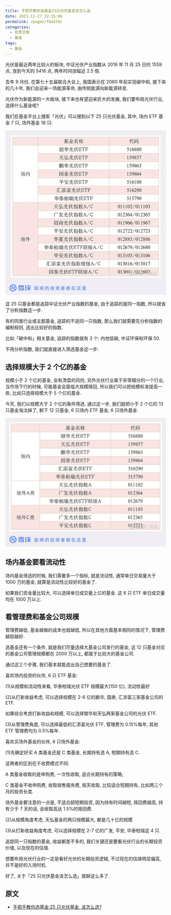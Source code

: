 ```yaml
---
title: 手把手教你选基金25只光伏基金该怎么选
date: 2021-11-27 22:35:06
permalink: /pages/f0a5f8/
categories:
  - 优秀文章
  - 基金
tags:
  - 基金
---
```


光伏是最近两年比较火的板块, 中证光伏产业指数从 2019 年 11 月 25 日的 1559 点, 涨到今天的 5416 点, 两年时间涨幅近 2.5 倍.

去年 9 月份, 在第七十五届联合大会上, 我国表示在 2060 年前实现碳中和, 接下来的几十年, 我们会迎来一场能源革命, 由传统能源向新能源转变.

光伏作为新能源的一大板块, 接下来也有望迎来巨大的发展, 我们要布局光伏行业, 选择什么基金呢?

我们在基金平台上搜索「光伏」可以搜到以下 25 只光伏基金, 其中, 场内 ETF 基金 7 只, 场外基金 18 只:

![](../../.vuepress/public/img/article/136.jpg)

这 25 只基金都是追踪中证光伏产业指数的基金, 由于追踪的是同一指数, 所以就省了分析指数这一步.

有的同类行业或主题基金, 追踪的不适同一只指数, 那么我们就需要先分析指数的编制规则, 选出比较好的指数.

比如「碳中和」相关基金, 追踪的指数就有 3 个: 内地低碳, 中证环保和环保 50.

不用分析指数, 我们就直接进入筛选基金这一步:

## 选择规模大于 2 个亿的基金

规模小于 2 个亿的基金, 会有清盘的风险, 另外光伏行业属于非常细分的一个行业, 当市场下行的时候, 可能基金会面临大规模赎回, 所以我们可以把规模标准提高一些, 比如只选择规模大于 5 个亿的基金.

今天, 我们以规模大于 2 个亿的条件筛选. 通过这一步, 我们就把小于 2 个亿的 13 只基金淘汰掉了, 剩下 12 只基金, 6 只场内 ETF 基金, 6 只场外基金.

![](../../.vuepress/public/img/article/137.jpg)

## 场内基金要看流动性

场内基金筛选的时候, 我们需要多一个指标, 就是流动性, 通常单日交易量大于 1000 万的基金, 就算是流动性比较好的基金了.

如果我们资金量比较大, 可以选择单日成交量上亿的基金. 这 6 只 ETF 单日成交量均在 1000 万以上.

## 看管理费和基金公司规模

管理费越低, 基金越做的成本也就越低, 所以在其他方面基本相同的情况下, 管理费越低越好.

选基金还有一个条件, 就是我们尽量选择大基金公司发行的基金, 这 12 只基金对应的基金公司管理规模都在 2000 万以上, 都属于比较大的基金公司.

通过这三个步骤, 我们基本就能选出自己想要的基金了.

喜欢场内投资的伙伴, 6 只 ETF 基金:

(1)从规模和流动性来看, 华泰柏瑞光伏 ETF 规模最大(150 亿), 流动性最好

(2)从打新收益考虑, 可以选择规模在 2-6 亿的鹏华, 国泰, 汇添富三家基金公司的 ETF.

如果综合考虑打新收益和规模, 可以选择银华和天弘两家基金公司的光伏 ETF.

(3)从管理费角度, 可以选择最低的汇添富光伏 ETF, 管理费为 0.15%每年, 其他 ETF 管理费均为 0.5%每年.

喜欢买场外基金的伙伴, 6 只场外基金:

(1)先确定好买 A 类基金还是 C 类基金, 长期持有选 A, 短期持有选 C.

这两者的区别在于收费模式不同:

A 类基金收取的是申购费, 一次性收取, 适合长期持有的策略;

C 类基金不收申购费, 收取销售服务费, 按天收取, 比较适合短期持有, 比如两三个月的投资长度.

场外基金要注意的一点是, 不适合超短期投资, 因为持有时间越短, 赎回费越高, 持有少于 7 天的话, 会收取高达 1.5%的赎回费.

(2)从规模角度考虑, 天弘基金的两只规模最大, 都是几十亿的规模

(3)从打新收益角度考虑, 可以选择规模在 2-7 亿的广发, 平安, 华泰柏瑞这 4 只.

追踪同一只指数的基金, 收益都差不多的, 我们关键还是要看光伏行业的长期投资价值, 以及现在的估值.

想要布局光伏行业的一定是看好光伏的长期投资逻辑, 不过现在的估值明显偏高, 并不是好的入场时机.

好了, 关于「25 只光伏基金该怎么选」就聊这么多了.

## 原文

- [手把手教你选基金:25 只光伏基金, 该怎么选?](https://mp.weixin.qq.com/s/7zIGLcgzytSOlQUkbzo53Q)
